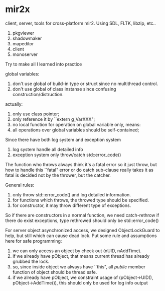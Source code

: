 # mir2x
client, server, tools for cross-platform mir2. Using SDL, FLTK, libzip, etc..

1. pkgviewer
2. shadowmaker
3. mapeditor
4. client
5. monoserver

Try to make all I learned into practice

global variables:

1. don't use global of build-in type or struct since no multithread control.
2. don't use global of class instanse since confusing construction/distruction.

actually:

1. only use class pointer;
2. only reference it by ``extern g_VarXXX";
3. no local function for operation on global variable only, means:
4. all operations over global variables should be self-contained;

Since there have both log system and exception system

1. log system handle all detailed info
2. exception system only throw/catch std::error_code()

The function who throws always think it's a fatal error so it just throw, but how to handle this ``fatal" error or do catch sub-clause really takes it as fatal is decided not by the thrower, but the catcher.

General rules:

1. only throw std::error_code() and log detailed information.
2. for functions which throws, the throwed type should be specified.
3. for constructor, it may throw different type of exceptions.

So if there are constructors in a normal function, we need catch-rethrow if there do exist exceptions, type rethrowed should only be std::error_code()

For server object asynchronized access, we designed ObjectLockGuard to help, but still which can cause dead lock. Put some rule and assumptions here for safe programming:

1. we can only access an object by check out (nUID, nAddTime).
2. if we already have pObject, that means current thread has already grubbed the lock.
3. so, since inside object we always have ``this", all *public* member function of object should be thread safe.
4. if we already have pObject, we constraint usage of (pObject->UID(), pObject->AddTime()), this should only be used for log info output
